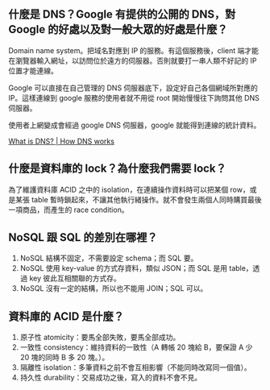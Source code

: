 ## 什麼是 DNS？Google 有提供的公開的 DNS，對 Google 的好處以及對一般大眾的好處是什麼？

Domain name system。把域名對應到 IP 的服務。有這個服務後，client 端才能在瀏覽器輸入網址，以訪問位於遠方的伺服器。否則就要打一串人類不好記的 IP 位置才能連線。

Google 可以直接在自己管理的 DNS 伺服器底下，設定好自己各個網域所對應的 IP。這樣連線到 google 服務的使用者就不用從 root 開始慢慢往下詢問其他 DNS 伺服器。

使用者上網變成會經過 google DNS 伺服器，google 就能得到連線的統計資料。

[What is DNS? | How DNS works](https://www.cloudflare.com/zh-tw/learning/dns/what-is-dns/)

## 什麼是資料庫的 lock？為什麼我們需要 lock？

為了維護資料庫 ACID 之中的 isolation，在連續操作資料時可以把某個 row，或是某張 table 暫時鎖起來，不讓其他執行緒操作。就不會發生兩個人同時購買最後一項商品，而產生的 race condition。

## NoSQL 跟 SQL 的差別在哪裡？

1. NoSQL 結構不固定，不需要設定 schema；而 SQL 要。
2. NoSQL 使用 key-value 的方式存資料，類似 JSON；而 SQL 是用 table，透過 key 彼此互相關聯的方式存。
3. NoSQL 沒有一定的結構，所以也不能用 JOIN；SQL 可以。

## 資料庫的 ACID 是什麼？

1. 原子性 atomicity：要馬全部失敗，要馬全部成功。
2. 一致性 consistency：維持資料的一致性（A 轉帳 20 塊給 B，要保證 A 少 20 塊的同時 B 多 20 塊。）。
3. 隔離性 isolation：多筆資料之前不會互相影響（不能同時改寫同一個值）。
4. 持久性 durability：交易成功之後，寫入的資料不會不見。

